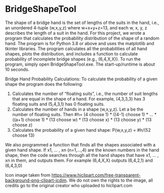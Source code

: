 # BridgeShapeTool
The shape of a bridge hand is the set of lengths of the suits in the hand, i.e., an unordered 4-tuple (w,x,y,z) where w+x+y+z=13, and each w, x, y, z describes the length of a suit in the hand. For this project, we wrote a program that calculates the probability distribution of the shape of a random hand. The program is for Python 3.8 or above and uses the matplotlib and tkinter libraries. The program calculates all the probabilities of all hand shapes, plots the distribution, and includes a function to calculate probability of incomplete bridge shapes (e.g., (6,4,X,X)). To run the program, simply open BridgeShapeTool.exe. The start-up/runtime is about 10 seconds.

 
Bridge Hand Probability Calculations:
To calculate the probability of a given shape the program does the following:
1. 	Calculates the number of “floating suits”, i.e., the number of suit lengths that are equal in the shape of a hand. For example, (4,3,3,3) has 3 floating suits and (5,4,3,1) has 0 floating suits. 
2.  Calculates the number of hands in a shape (w,x,y,z). Let a be the number of floating suits. Then
#h= (4 choose 1) * ((4-1) choose 1) * … * ((a+1) choose 1) * (13 choose w) * (13 choose x) * (13 choose y) * (13 choose z)
3.  Calculates the probability of a given hand shape:
P(w,x,y,z) = #h/(52 choose 13)

We also programmed a function that finds all the shapes associated with a given hand shape. If x1, … , xn (n=1,…,4) are the known numbers in the hand shape, then the code searches through all the hand shapes that have x1, … , xn in them, and outputs them. For example (6,4,X,X) outputs (6,4,2,1) and (6,4,3,0)


Icon image taken from https://www.hiclipart.com/free-transparent-background-png-clipart-icdim. We do not own the rights to the image, all credits go to the original creator who uploaded to hiclipart.com
